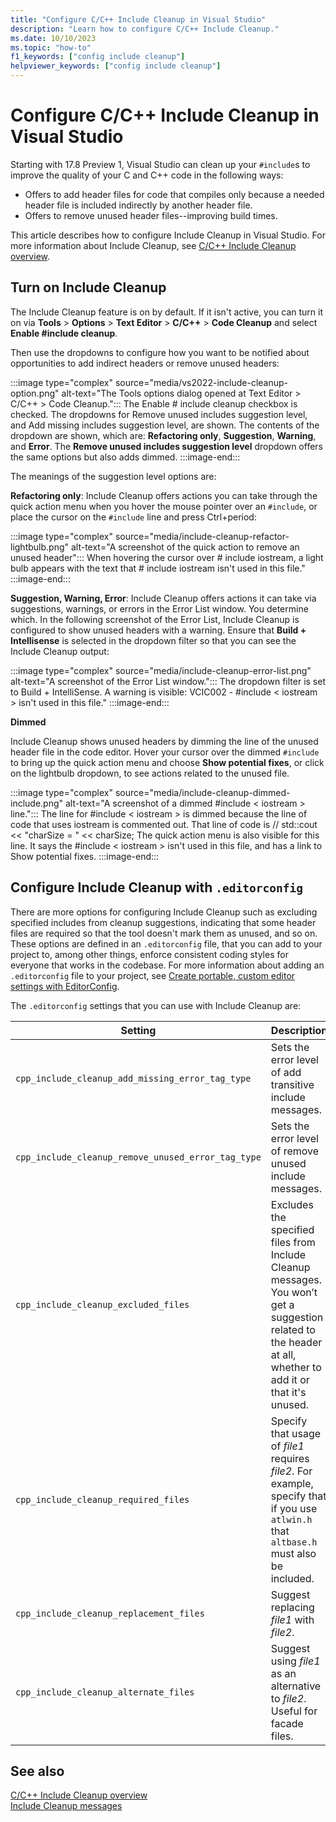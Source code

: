 ```yaml
---
title: "Configure C/C++ Include Cleanup in Visual Studio"
description: "Learn how to configure C/C++ Include Cleanup."
ms.date: 10/10/2023
ms.topic: "how-to"
f1_keywords: ["config include cleanup"]
helpviewer_keywords: ["config include cleanup"]
---
```

# Configure C/C++ Include Cleanup in Visual Studio

Starting with 17.8 Preview 1, Visual Studio can clean up your `#include`s to improve the quality of your C and C++ code in the following ways:
- Offers to add header files for code that compiles only because a needed header file is included indirectly by another header file.
- Offers to remove unused header files--improving build times.

This article describes how to configure Include Cleanup in Visual Studio. For more information about Include Cleanup, see [C/C++ Include Cleanup overview](include-cleanup-overview.md).

## Turn on Include Cleanup

The Include Cleanup feature is on by default. If it isn't active, you can turn it on via **Tools** > **Options** > **Text Editor** > **C/C++** > **Code Cleanup** and select **Enable #include cleanup**.

Then use the dropdowns to configure how you want to be notified about opportunities to add indirect headers or remove unused headers:

:::image type="complex" source="media/vs2022-include-cleanup-option.png" alt-text="The Tools options dialog opened at Text Editor > C/C++ > Code Cleanup.":::
The Enable # include cleanup checkbox is checked. The dropdowns for Remove unused includes suggestion level, and Add missing includes suggestion level, are shown. The contents of the dropdown are shown, which are: **Refactoring only**, **Suggestion**, **Warning**, and **Error**. The **Remove unused includes suggestion level** dropdown offers the same options but also adds dimmed.
:::image-end:::

The meanings of the suggestion level options are:

**Refactoring only**: Include Cleanup offers actions you can take through the quick action menu when you hover the mouse pointer over an `#include`, or place the cursor on the `#include` line and press Ctrl+period:

:::image type="complex" source="media/include-cleanup-refactor-lightbulb.png" alt-text="A screenshot of the quick action to remove an unused header":::
When hovering the cursor over # include iostream, a light bulb appears with the text that # include iostream isn't used in this file."
:::image-end:::

**Suggestion, Warning, Error**: Include Cleanup offers actions it can take via suggestions, warnings, or errors in the Error List window. You determine which. In the following screenshot of the Error List, Include Cleanup is configured to show unused headers with a warning. Ensure that **Build + Intellisense** is selected in the dropdown filter so that you can see the Include Cleanup output:

:::image type="complex" source="media/include-cleanup-error-list.png" alt-text="A screenshot of the Error List window.":::
The dropdown filter is set to Build + IntelliSense. A warning is visible: VCIC002 - #include < iostream > isn't used in this file."
:::image-end:::

**Dimmed**

Include Cleanup shows unused headers by dimming the line of the unused header file in the code editor. Hover your cursor over the dimmed `#include` to bring up the quick action menu and choose **Show potential fixes**, or click on the lightbulb dropdown, to see actions related to the unused file.

:::image type="complex" source="media/include-cleanup-dimmed-include.png" alt-text="A screenshot of a dimmed #include < iostream > line.":::
The line for #include < iostream > is dimmed because the line of code that uses iostream is commented out. That line of code is // std::cout << "charSize = " << charSize; The quick action menu is also visible for this line. It says the #include < iostream > isn't used in this file, and has a link to Show potential fixes.
:::image-end:::

## Configure Include Cleanup with `.editorconfig`

There are more options for configuring Include Cleanup such as excluding specified includes from cleanup suggestions, indicating that some header files are required so that the tool doesn't mark them as unused, and so on. These options are defined in an `.editorconfig` file, that you can add to your project to, among other things, enforce consistent coding styles for everyone that works in the codebase. For more information about adding an `.editorconfig` file to your project, see [Create portable, custom editor settings with EditorConfig](/visualstudio/ide/create-portable-custom-editor-options).

The `.editorconfig` settings that you can use with Include Cleanup are:

| Setting | Description | Values | Example |
|--|--|--|--|
| `cpp_include_cleanup_add_missing_error_tag_type` | Sets the error level of add transitive include messages. | `none`</br>`suggestion`</br>`warning`</br>`error` | `cpp_include_cleanup_add_missing_error_tag_type = suggestion` |
| `cpp_include_cleanup_remove_unused_error_tag_type` | Sets the error level of remove unused include messages. | `none`</br>`suggestion`</br>`warning`</br>`error`</br>`dimmed` | `cpp_include_cleanup_remove_unused_error_tag_type = dimmed` |
| `cpp_include_cleanup_excluded_files` | Excludes the specified files from Include Cleanup messages. You won’t get a suggestion related to the header at all, whether to add it or that it's unused. | filename | `cpp_include_cleanup_excluded_files = vcruntime.h, vcruntime_string.h` |
| `cpp_include_cleanup_required_files` | Specify that usage of *file1* requires *file2*. For example, specify that if you use `atlwin.h` that `altbase.h` must also be included. | file1:file2 | `cpp_include_cleanup_required_files = atlwin.h:altbase.h, atlcom.h:altbase.h` |
| `cpp_include_cleanup_replacement_files` | Suggest replacing *file1* with *file2*. | *file1*:*file2* | `cpp_include_cleanup_replacement_files = stdio.h:cstdio,stdint.h:cstdint` |
| `cpp_include_cleanup_alternate_files` | Suggest using *file1* as an alternative to *file2*. Useful for facade files. | *file1*:*file2* | `cpp_include_cleanup_alternate_files = windows.h:minwindef.h, windows.h:winerror.h` |

## See also

[C/C++ Include Cleanup overview](include-cleanup-overview.md)\
[Include Cleanup messages](include-cleanup-messages.md)